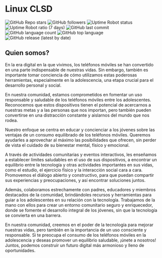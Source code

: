 # Linux CLSD 

![GitHub Repo stars](https://img.shields.io/github/stars/linux-clsd/linux-clsd?style=plastic) ![GitHub followers](https://img.shields.io/github/followers/linux-clsd?style=plastic) ![Uptime Robot status](https://img.shields.io/uptimerobot/status/m794441368-3749853622b1e76cd00e5292?style=plastic) ![Uptime Robot ratio (7 days)](https://img.shields.io/uptimerobot/ratio/7/m794441368-3749853622b1e76cd00e5292?style=plastic) ![GitHub last commit](https://img.shields.io/github/last-commit/linux-clsd/linux-clsd?style=plastic) ![GitHub language count](https://img.shields.io/github/languages/count/linux-clsd/linux-clsd?style=plastic) ![GitHub top language](https://img.shields.io/github/languages/top/linux-clsd/linux-clsd) ![GitHub release (latest by date)](https://img.shields.io/github/v/release/linux-clsd/linux-clsd)

## Quien somos?
En la era digital en la que vivimos, los teléfonos móviles se han convertido en una parte indispensable de nuestras vidas. Sin embargo, también es importante tomar conciencia de cómo utilizamos estas poderosas herramientas, especialmente en la adolescencia, una etapa crucial para el desarrollo personal y social.

En nuestra comunidad, estamos comprometidos en fomentar un uso responsable y saludable de los teléfonos móviles entre los adolescentes. Reconocemos que estos dispositivos tienen el potencial de acercarnos a nuestras metas y a las personas que nos importan, pero también pueden convertirse en una distracción constante y aislarnos del mundo que nos rodea.

Nuestro enfoque se centra en educar y concienciar a los jóvenes sobre las ventajas de un consumo equilibrado de los teléfonos móviles. Queremos ayudarles a aprovechar al máximo las posibilidades que ofrecen, sin perder de vista el cuidado de su bienestar mental, físico y emocional.

A través de actividades comunitarias y eventos interactivos, les enseñamos a establecer límites saludables en el uso de sus dispositivos, a encontrar un equilibrio entre la tecnología y otras actividades importantes en sus vidas, como el estudio, el ejercicio físico y la interacción social cara a cara. Promovemos el diálogo abierto y constructivo, para que puedan compartir sus experiencias y preocupaciones, y así encontrar soluciones juntos.

Además, colaboramos estrechamente con padres, educadores y miembros destacados de la comunidad, brindándoles recursos y herramientas para guiar a los adolescentes en su relación con la tecnología. Trabajamos de la mano con ellos para crear un entorno comunitario seguro y enriquecedor, donde se fomente el desarrollo integral de los jóvenes, sin que la tecnología se convierta en una barrera.

En nuestra comunidad, creemos en el poder de la tecnología para mejorar nuestras vidas, pero también en la importancia de un uso consciente y responsable. Si te preocupa el consumo de los teléfonos móviles en la adolescencia y deseas promover un equilibrio saludable, ¡únete a nosotros! Juntos, podemos construir un futuro digital más armonioso y lleno de oportunidades.